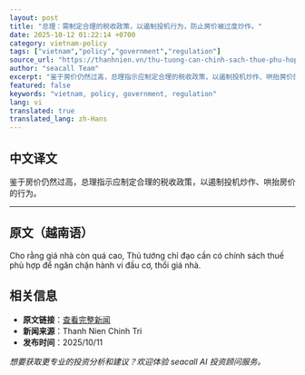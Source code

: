 ```yaml
---
layout: post
title: "总理：需制定合理的税收政策，以遏制投机行为，防止房价被过度炒作。"
date: 2025-10-12 01:22:14 +0700
category: vietnam-policy
tags: ["vietnam","policy","government","regulation"]
source_url: "https://thanhnien.vn/thu-tuong-can-chinh-sach-thue-phu-hop-ngan-dau-co-thoi-gia-nha-qua-cao-185251011104634727.htm"
author: "seacall Team"
excerpt: "鉴于房价仍然过高，总理指示应制定合理的税收政策，以遏制投机炒作、哄抬房价的行为。..."
featured: false
keywords: "vietnam, policy, government, regulation"
lang: vi
translated: true
translated_lang: zh-Hans
---
```


## 中文译文

鉴于房价仍然过高，总理指示应制定合理的税收政策，以遏制投机炒作、哄抬房价的行为。

---

## 原文（越南语）

Cho rằng gi&aacute; nh&agrave; c&ograve;n qu&aacute; cao, Thủ tướng chỉ đạo cần c&oacute; ch&iacute;nh s&aacute;ch thuế ph&ugrave; hợp để ngăn chặn h&agrave;nh vi đầu cơ, thổi gi&aacute; nh&agrave;.

## 相关信息

- **原文链接**：[查看完整新闻](https://thanhnien.vn/thu-tuong-can-chinh-sach-thue-phu-hop-ngan-dau-co-thoi-gia-nha-qua-cao-185251011104634727.htm)
- **新闻来源**：Thanh Nien Chinh Tri
- **发布时间**：2025/10/11

*想要获取更专业的投资分析和建议？欢迎体验 seacall AI 投资顾问服务。*